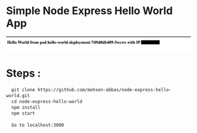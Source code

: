 # Simple Node Express Hello World App


![localhost:3000](/public/images/localhost_3000.png?raw=true "Node & Express")

# Steps :
```
  git clone https://github.com/mohsen-abbas/node-express-hello-world.git
  cd node-express-hello-world
  npm install
  npm start

  Go to localhost:3000

```  
